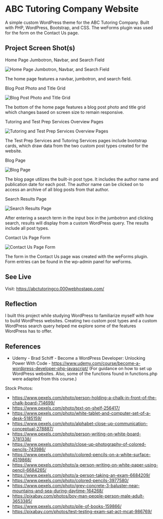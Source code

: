 # ABC Tutoring Company Website

A simple custom WordPress theme for the ABC Tutoring Company. Built with PHP, WordPress, Bootstrap, and CSS. The weForms plugin was used for the form on the Contact Us page.


## Project Screen Shot(s)

Home Page Jumbotron, Navbar, and Search Field

![Home Page Jumbotron, Navbar, and Search Field](images/readme/ABC-home-page.jpeg "The home page features a navbar, jumbotron, and search field.")

The home page features a navbar, jumbotron, and search field.


Blog Post Photo and Title Grid

![Blog Post Photo and Title Grid](images/readme/ABC-home-page-blog-grid.jpeg "The bottom of the home page features a blog post photo and title grid which changes based on screen size to remain responsive.")

The bottom of the home page features a blog post photo and title grid which changes based on screen size to remain responsive.


Tutoring and Test Prep Services Overview Pages

![Tutoring and Test Prep Services Overview Pages](images/readme/ABC-services-cards.jpeg "The Test Prep Services and Tutoring Services pages include bootstrap cards, which draw data from the two custom post types created for the website.")

The Test Prep Services and Tutoring Services pages include bootstrap cards, which draw data from the two custom post types created for the website.


Blog Page

![Blog Page](images/readme/ABC-blog.jpeg "The blog page utilizes the built-in post type. It includes the author name and publication date for each post. The author name can be clicked on to access an archive of all blog posts from that author.")

The blog page utilizes the built-in post type. It includes the author name and publication date for each post. The author name can be clicked on to access an archive of all blog posts from that author.


Search Results Page

![Search Results Page](images/readme/ABC-search-results.jpeg "After entering a search term in the input box in the jumbotron and clicking search, results will display from a custom WordPress query. The results include all post types.")

After entering a search term in the input box in the jumbotron and clicking search, results will display from a custom WordPress query. The results include all post types.


Contact Us Page Form

![Contact Us Page Form](images/readme/ABC-weForms.png "The form in the Contact Us page was created with the weForms plugin. Form entries can be found in the wp-admin panel for weForms.")

The form in the Contact Us page was created with the weForms plugin. Form entries can be found in the wp-admin panel for weForms.

## See Live

Visit: https://abctutoringco.000webhostapp.com/


## Reflection

I built this project while studying WordPress to familiarize myself with how to build WordPress websites. Creating two custom post types and a custom WordPress search query helped me explore some of the features WordPress has to offer.


## References

- Udemy - Brad Schiff - Become a WordPress Developer: Unlocking Power With Code - https://www.udemy.com/course/become-a-wordpress-developer-php-javascript/ (For guidance on how to set up WordPress websites. Also, some of the functions found in functions.php were adapted from this course.)

Stock Photos:
- https://www.pexels.com/photo/person-holding-a-chalk-in-front-of-the-chalk-board-714699/
- https://www.pexels.com/photo/text-on-shelf-256417/
- https://www.pexels.com/photo/white-tablet-and-computer-set-of-a-desk-5185159/
- https://www.pexels.com/photo/alphabet-close-up-communication-conceptual-278887/
- https://www.pexels.com/photo/person-writing-on-white-board-3781338/
- https://www.pexels.com/photo/close-up-photography-of-colored-pencils-743986/
- https://www.pexels.com/photo/colored-pencils-on-a-white-surface-4519868/
- https://www.pexels.com/photo/a-person-writing-on-white-paper-using-pencil-6684265/
- https://www.pexels.com/photo/a-person-taking-an-exam-6684209/
- https://www.pexels.com/photo/colored-pencils-3977580/
- https://www.pexels.com/photo/grey-concrete-3-baluster-near-mountains-and-sea-during-daytime-164268/
- https://pixabay.com/photos/boy-man-people-person-male-adult-3653385/
- https://www.pexels.com/photo/pile-of-books-159866/
- https://pixabay.com/photos/test-testing-exam-sat-act-mcat-986769/
